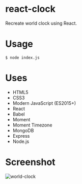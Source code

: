 # react-clock
Recreate world clock using React.
# Usage
```
$ node index.js
```
# Uses
* HTML5
* CSS3
* Modern JavaScript (ES2015+)
* React
* Babel
* Moment
* Moment Timezone
* MongoDB
* Express
* Node.js

# Screenshot

![world-clock](https://user-images.githubusercontent.com/27325328/31964549-31239574-b8b9-11e7-889e-af0aa18d7224.gif)
